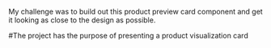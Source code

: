 My challenge was to build out this product preview card component and get it looking as close to the design as possible.

#The project has the purpose of presenting a product visualization card


